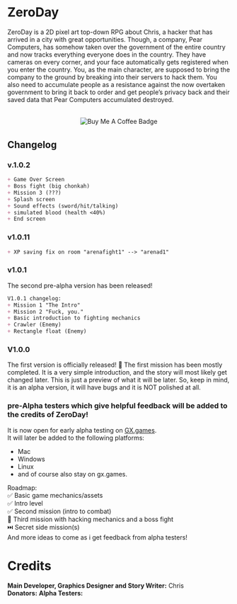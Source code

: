 # ZeroDay
ZeroDay is a 2D pixel art top-down RPG about Chris, a hacker that has arrived in a city with great opportunities. Though, a company, Pear Computers, has somehow taken over the government of the entire country and now tracks everything everyone does in the country. They have cameras on every corner, and your face automatically gets registered when you enter the country. You, as the main character, are supposed to bring the company to the ground by breaking into their servers to hack them. You also need to accumulate people as a resistance against the now overtaken government to bring it back to order and get people’s privacy back and their saved data that Pear Computers accumulated destroyed.

<div align="center" style="margin: 2rem 0;">
  <a href="https://buymeacoffee.com/boreddevhq" target="_blank" style="text-decoration: none;">
    <img src="https://img.shields.io/badge/Buy%20Me%20a%20Coffee-%F0%9F%92%9C-purple?style=for-the-badge&logo=buymeacoffee&logoColor=white" alt="Buy Me A Coffee Badge"/>
  </a>
</div>

## Changelog

### v.1.0.2
```md
+ Game Over Screen
+ Boss fight (big chonkah)
+ Mission 3 (???)
+ Splash screen
+ Sound effects (sword/hit/talking)
+ simulated blood (health <40%)
+ End screen
```


### v1.0.11
```md
+ XP saving fix on room "arenafight1" --> "arenad1"
```

### v1.0.1
The second pre-alpha version has been released!
```md
V1.0.1 changelog:
+ Mission 1 "The Intro" 
+ Mission 2 "Fuck, you." 
+ Basic introduction to fighting mechanics
+ Crawler (Enemy)
+ Rectangle float (Enemy)
```

### V1.0.0
The first version is officially released! 🎉
The first mission has been mostly completed. It is a very simple introduction, and the story will most likely get changed later. This is just a preview of what it will be later.
So, keep in mind, it is an alpha version, it will have bugs and it is NOT polished at all.



### pre-Alpha testers which give helpful feedback will be added to the credits of ZeroDay!
It is now open for early alpha testing on [GX.games](https://gx.games/games/g6s0ok/zeroday/tracks/17711848-dec2-4c0d-a380-1f9f28275100/).  
It will later be added to the following platforms:
<ul>
  <li>Mac</li>
  <li>Windows</li>
  <li>Linux</li>
  <li>and of course also stay on gx.games.</li>
</ul>

Roadmap: </br>
✅ Basic game mechanics/assets </br>
✅ Intro level </br>
✅ Second mission (intro to combat) </br>
🔰 Third mission with hacking mechanics and a boss fight </br>
⏭️ Secret side mission(s) </br>
And more ideas to come as i get feedback from alpha testers! 




# Credits
**Main Developer, Graphics Designer and Story Writer:** Chris </br>
**Donators:**
**Alpha Testers:**


